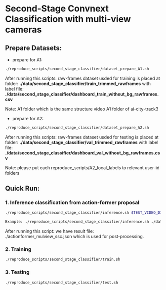 # Second-Stage Convnext Classification with multi-view cameras

## Prepare Datasets:

+ prepare for A1:
```bash
./reproduce_scripts/second_stage_classifier/dataset_prepare_A1.sh 
```
After running this scripts: raw-frames dataset usded for training is placed at folder: **./data/second_stage_classifier/train_trimmed_rawframes** with label file: **./data/second_stage_classifier/dashboard_train_without_bg_rawframes.csv**

Note: A1 folder which is the same structure video A1 folder of ai-city-track3

+ prepare for A2:
```bash
./reproduce_scripts/second_stage_classifier/dataset_prepare_A2.sh
```
After running this scripts: raw-frames dataset usded for testing is placed at folder: **./data/second_stage_classifier/val_trimmed_rawframes** with label file: **./data/second_stage_classifier/dashboard_val_without_bg_rawframes.csv**

Note: please put each reproduce_scripts/A2_local_labels to relevant user-id folders


## Quick Run: 
### 1. Inference classification from action-former proposal
```bash
./reproduce_scripts/second_stage_classifier/inference.sh $TEST_VIDEO_DIR $PROPOSAL

Example: ./reproduce_scripts/second_stage_classifier/inference.sh ./data/A2 ./actionformer.json
```
After running this script: we have result file: ./actionformer_mulview_ssc.json which is used for post-processing.

### 2. Training
```bash
./reproduce_scripts/second_stage_classifier/train.sh
```
### 3. Testing
```bash
./reproduce_scripts/second_stage_classifier/test.sh
```